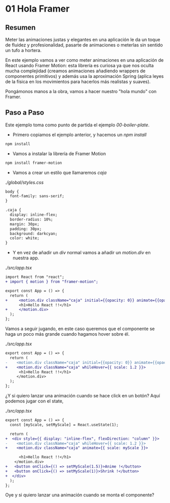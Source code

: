 # 01 Hola Framer

## Resumen

Meter las animaciones justas y elegantes en una aplicación le da un toque de fluidez y profesionalidad, pasarte de animaciones o meterlas sin sentido
un tufo a hortera.

En este ejemplo vamos a ver como meter animaciones en una aplicación de React usando Framer Motion: esta librería es curiosa ya que nos oculta mucha
complejidad (creamos animaciones añadiendo wrappers de componentes primitivos)
y además usa la aproximación Spring (aplica leyes de la física en los movimientos para hacerlos más realistas y suaves).

Pongámonos manos a la obra, vamos a hacer nuestro "hola mundo" con Framer.

## Paso a Paso

Este ejemplo toma como punto de partida el ejemplo _00-boiler-plate_.

- Primero copiamos el ejemplo anterior, y hacemos un _npm install_

```bash
npm install
```

- Vamos a instalar la librería de Framer Motion

```bash
npm install framer-motion
```

- Vamos a crear un estilo que llamaremos _caja_

_./global/styles.css_

```diff
body {
  font-family: sans-serif;
}

.caja {
  display: inline-flex;
  border-radius: 10%;
  margin: 30px;
  padding: 30px;
  background: darkcyan;
  color: white;
}
```

- Y en vez de añadir un _div_ normal vamos a añadir un _motion.div_ en nuestra app.

_./src/app.tsx_

```diff
import React from "react";
+ import { motion } from "framer-motion";

export const App = () => {
  return (
+     <motion.div className="caja" initial={{opacity: 0}} animate={{opacity: 1}}>
      <h1>Hello React !!</h1>
+     </motion.div>
  );
};
```

Vamos a seguir jugando, en este caso queremos que el componente se haga un
poco más grande cuando hagamos hover sobre él.

_./src/app.tsx_

```diff
export const App = () => {
  return (
-    <motion.div className="caja" initial={{opacity: 0}} animate={{opacity: 1}}>
+    <motion.div className="caja" whileHover={{ scale: 1.2 }}>
      <h1>Hello React !!</h1>
     </motion.div>
  );
};
```

¿Y si quiero lanzar una animación cuando se hace click en un botón?
Aquí podemos jugar con el state,

_./src/app.tsx_

```diff
export const App = () => {
  const [myScale, setMyScale] = React.useState(1);

  return (
+  <div style={{ display: "inline-flex", flexDirection: "column" }}>
-    <motion.div className="caja" whileHover={{ scale: 1.2 }}>
+    <motion.div className="caja" animate={{ scale: myScale }}>

      <h1>Hello React !!</h1>
    </motion.div>
+   <button onClick={() => setMyScale(1.5)}>Anime !</button>
+   <button onClick={() => setMyScale(1)}>Shrink !</button>
+  </div>
  );
};
```

Oye y si quiero lanzar una animación cuando se monta el componente?
